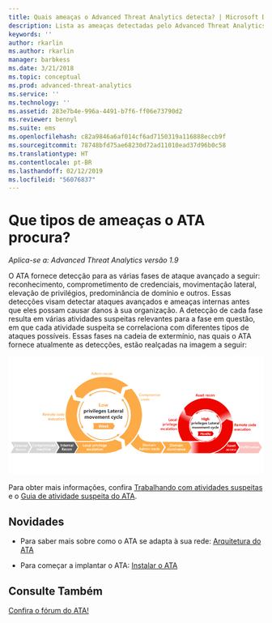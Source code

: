```yaml
---
title: Quais ameaças o Advanced Threat Analytics detecta? | Microsoft Docs
description: Lista as ameaças detectadas pelo Advanced Threat Analytics
keywords: ''
author: rkarlin
ms.author: rkarlin
manager: barbkess
ms.date: 3/21/2018
ms.topic: conceptual
ms.prod: advanced-threat-analytics
ms.service: ''
ms.technology: ''
ms.assetid: 283e7b4e-996a-4491-b7f6-ff06e73790d2
ms.reviewer: bennyl
ms.suite: ems
ms.openlocfilehash: c82a9846a6af014cf6ad7150319a116888eccb9f
ms.sourcegitcommit: 78748bfd75ae68230d72ad11010ead37d96b0c58
ms.translationtype: HT
ms.contentlocale: pt-BR
ms.lasthandoff: 02/12/2019
ms.locfileid: "56076837"
---
```

# <a name="what-threats-does-ata-look-for"></a>Que tipos de ameaças o ATA procura?


*Aplica-se a: Advanced Threat Analytics versão 1.9*

O ATA fornece detecção para as várias fases de ataque avançado a seguir: reconhecimento, comprometimento de credenciais, movimentação lateral, elevação de privilégios, predominância de domínio e outros. Essas detecções visam detectar ataques avançados e ameaças internas antes que eles possam causar danos à sua organização.
A detecção de cada fase resulta em várias atividades suspeitas relevantes para a fase em questão, em que cada atividade suspeita se correlaciona com diferentes tipos de ataques possíveis.
Essas fases na cadeia de extermínio, nas quais o ATA fornece atualmente as detecções, estão realçadas na imagem a seguir:

![O ATA se concentra na atividade lateral da cadeia de extermínio do ataque](media/attack-kill-chain-small.jpg)


Para obter mais informações, confira [Trabalhando com atividades suspeitas](working-with-suspicious-activities.md) e o [Guia de atividade suspeita do ATA](suspicious-activity-guide.md).


## <a name="whats-next"></a>Novidades

-   Para saber mais sobre como o ATA se adapta à sua rede: [Arquitetura do ATA](ata-architecture.md)

-   Para começar a implantar o ATA: [Instalar o ATA](install-ata-step1.md)


## <a name="see-also"></a>Consulte Também
[Confira o fórum do ATA!](https://social.technet.microsoft.com/Forums/security/home?forum=mata)
